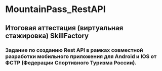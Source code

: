 # MountainPass_RestAPI
<div class="markdown-heading" dir="auto">
  <h2 tabindex="-1" class="heading-element" dir="auto">Итоговая аттестация (виртуальная стажировка) SkillFactory</h2>
</div>
<div class="markdown-heading" dir="auto">
  <h3 tabindex="-1" class="heading-element" dir="auto">Задание по созданию Rest API в рамках совместной разработки мобильного приложения для Android и IOS от ФСТР (Федерации Спортивного Туризма России).
 </h3>
</div>